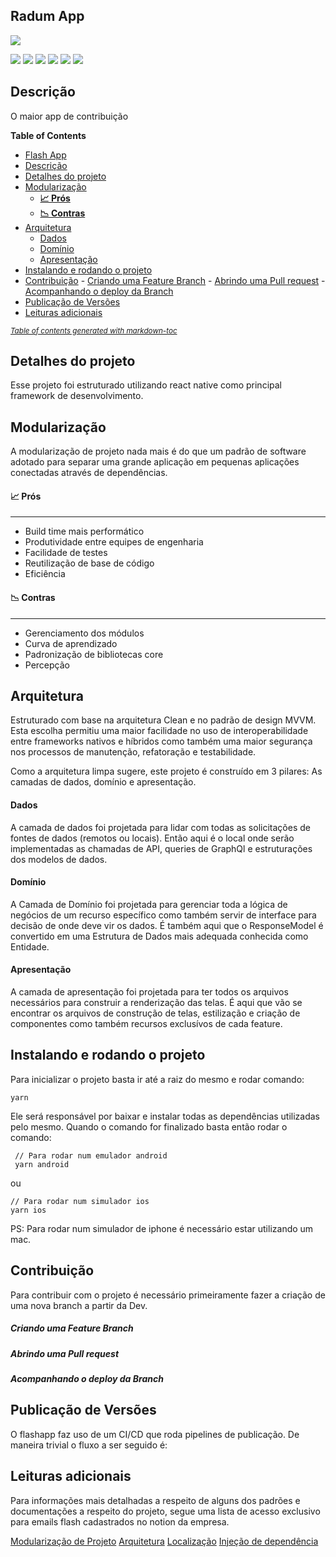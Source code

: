 ## Radum App

![](https://pandao.github.io/editor.md/images/logos/editormd-logo-180x180.png)

![](https://img.shields.io/github/stars/pandao/editor.md.svg) ![](https://img.shields.io/github/forks/pandao/editor.md.svg) ![](https://img.shields.io/github/tag/pandao/editor.md.svg) ![](https://img.shields.io/github/release/pandao/editor.md.svg) ![](https://img.shields.io/github/issues/pandao/editor.md.svg) ![](https://img.shields.io/bower/v/editor.md.svg)


## Descrição
O maior app de contribuição

**Table of Contents**

- [Flash App](#flash-app)
- [Descrição](#descri--o)
- [Detalhes do projeto](#detalhes-do-projeto)
- [Modularização](#modulariza--o)
    + [**📈 Prós**](#-----pr-s--)
    + [**📉 Contras**](#-----contras--)
- [Arquitetura](#arquitetura)
    + [Dados](#dados)
    + [Domínio](#dom-nio)
    + [Apresentação](#apresenta--o)
- [Instalando e rodando o projeto](#instalando-e-rodando-o-projeto)
- [Contribuição](#contribui--o)
      - [Criando uma Feature Branch](#criando-uma-feature-branch)
      - [Abrindo uma Pull request](#abrindo-uma-pull-request)
      - [Acompanhando o deploy da Branch](#acompanhando-o-deploy-da-branch)
- [Publicação de Versões](#publica--o-de-vers-es)
- [Leituras adicionais](#leituras-adicionais)

<small><i><a href='http://ecotrust-canada.github.io/markdown-toc/'>Table of contents generated with markdown-toc</a></i></small>


## Detalhes do projeto
Esse projeto foi estruturado utilizando react native como principal framework de desenvolvimento.

## Modularização
A modularização de projeto nada mais é do que um padrão de software adotado para separar uma grande aplicação em pequenas aplicações conectadas através de dependências.

#### **📈 Prós**
---
- Build time mais performático
- Produtividade entre equipes de engenharia
- Facilidade de testes
- Reutilização de base de código
- Eficiência

#### **📉 Contras**
---
- Gerenciamento dos módulos
- Curva de aprendizado
- Padronização de bibliotecas core
- Percepção

## Arquitetura
Estruturado com base na arquitetura Clean e no padrão de design MVVM. Esta escolha permitiu uma maior facilidade no uso de interoperabilidade entre frameworks nativos e híbridos como também uma maior segurança nos processos de manutenção, refatoração e testabilidade.

Como a arquitetura limpa sugere, este projeto é construído em 3 pilares: 
As camadas de dados, domínio e apresentação.

#### Dados
A camada de dados foi projetada para lidar com todas as solicitações de fontes de dados (remotos ou locais). Então aqui é o local onde serão implementadas as chamadas de API, queries de GraphQl e estruturações dos modelos de dados.

#### Domínio
A Camada de Domínio foi projetada para gerenciar toda a lógica de negócios de um recurso específico como também servir de interface para decisão de onde deve vir os dados. É também aqui que o ResponseModel é convertido em uma Estrutura de Dados mais adequada conhecida como Entidade.

#### Apresentação
A camada de apresentação foi projetada para ter todos os arquivos necessários para construir a renderização das telas. É aqui que vão se encontrar os arquivos de construção de telas, estilização e criação de componentes como também recursos exclusívos de cada feature. 

## Instalando e rodando o projeto
Para inicializar o projeto basta ir até a raiz do mesmo e rodar comando:
				
	yarn
Ele será responsável por baixar e instalar todas as dependências utilizadas pelo mesmo.
Quando o comando for finalizado basta então rodar o comando:
				
	 // Para rodar num emulador android
	 yarn android
ou
				
	// Para rodar num simulador ios 
	yarn ios 
PS: Para rodar num simulador de iphone é necessário estar utilizando um mac.

## Contribuição
Para contribuir com o projeto é necessário primeiramente fazer a criação de uma nova branch a partir da Dev.

##### Criando uma Feature Branch

##### Abrindo uma Pull request

##### Acompanhando o deploy da Branch

## Publicação de Versões
O flashapp faz uso de um CI/CD que roda pipelines de publicação. De maneira trivial o fluxo a ser seguido é:


## Leituras adicionais
Para informações mais detalhadas a respeito de alguns dos padrões e documentações a respeito do projeto, segue uma lista de acesso exclusivo para emails flash cadastrados no notion da empresa. 

[Modularização de Projeto](https://www.notion.so/flashapp/FlashApp-M-dulo-e80f4c2130ed49c4a5c9533057605bdd)
[Arquitetura](https://www.notion.so/flashapp/EX-Employee-Experience-48018ee7fbd84656af5d84650f1db74f?p=070c102875c94d3c9490f35a9adac750&pm=s)
[Localização](https://www.notion.so/flashapp/FlashApp-Localization-e3d833e7f97e4fc5ae0ee85190beef12)
[Injeção de dependência](https://www.notion.so/flashapp/FlashApp-Inje-o-de-depend-ncia-1471f39ba9f14757b7a45ea3f583aaa9)
